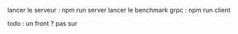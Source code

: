 lancer le serveur : npm run server 
lancer le benchmark grpc : npm run client

todo : un front ? pas sur